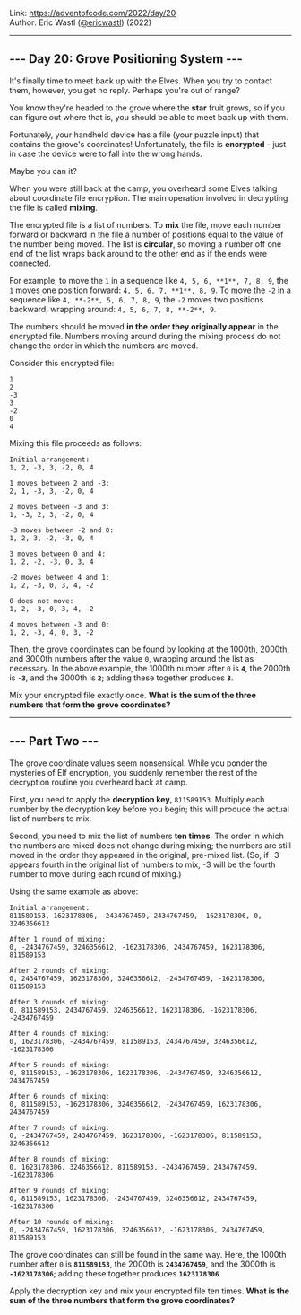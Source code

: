 Link: <https://adventofcode.com/2022/day/20> <br>
Author: Eric Wastl ([@ericwastl](https://twitter.com/ericwastl)) (2022)

---

## --- Day 20: Grove Positioning System ---

It's finally time to meet back up with the Elves. When you try to contact them, however, you get no reply. Perhaps you're out of range?

You know they're headed to the grove where the **star** fruit grows, so if you can figure out where that is, you should be able to meet back up with them.

Fortunately, your handheld device has a file (your puzzle input) that contains the grove's coordinates! Unfortunately, the file is **encrypted** - just in case the device were to fall into the wrong hands.

Maybe you can  it?

When you were still back at the camp, you overheard some Elves talking about coordinate file encryption. The main operation involved in decrypting the file is called **mixing**.

The encrypted file is a list of numbers. To **mix** the file, move each number forward or backward in the file a number of positions equal to the value of the number being moved. The list is **circular**, so moving a number off one end of the list wraps back around to the other end as if the ends were connected.

For example, to move the `1` in a sequence like `4, 5, 6, **1**, 7, 8, 9`, the `1` moves one position forward: `4, 5, 6, 7, **1**, 8, 9`. To move the `-2` in a sequence like `4, **-2**, 5, 6, 7, 8, 9`, the `-2` moves two positions backward, wrapping around: `4, 5, 6, 7, 8, **-2**, 9`.

The numbers should be moved **in the order they originally appear** in the encrypted file. Numbers moving around during the mixing process do not change the order in which the numbers are moved.

Consider this encrypted file:

```
1
2
-3
3
-2
0
4
```

Mixing this file proceeds as follows:

```
Initial arrangement:
1, 2, -3, 3, -2, 0, 4

1 moves between 2 and -3:
2, 1, -3, 3, -2, 0, 4

2 moves between -3 and 3:
1, -3, 2, 3, -2, 0, 4

-3 moves between -2 and 0:
1, 2, 3, -2, -3, 0, 4

3 moves between 0 and 4:
1, 2, -2, -3, 0, 3, 4

-2 moves between 4 and 1:
1, 2, -3, 0, 3, 4, -2

0 does not move:
1, 2, -3, 0, 3, 4, -2

4 moves between -3 and 0:
1, 2, -3, 4, 0, 3, -2
```

Then, the grove coordinates can be found by looking at the 1000th, 2000th, and 3000th numbers after the value `0`, wrapping around the list as necessary. In the above example, the 1000th number after `0` is **`4`**, the 2000th is **`-3`**, and the 3000th is **`2`**; adding these together produces **`3`**.

Mix your encrypted file exactly once. **What is the sum of the three numbers that form the grove coordinates?**

---

## --- Part Two ---

The grove coordinate values seem nonsensical. While you ponder the mysteries of Elf encryption, you suddenly remember the rest of the decryption routine you overheard back at camp.

First, you need to apply the **decryption key**, `811589153`. Multiply each number by the decryption key before you begin; this will produce the actual list of numbers to mix.

Second, you need to mix the list of numbers **ten times**. The order in which the numbers are mixed does not change during mixing; the numbers are still moved in the order they appeared in the original, pre-mixed list. (So, if -3 appears fourth in the original list of numbers to mix, -3 will be the fourth number to move during each round of mixing.)

Using the same example as above:

```
Initial arrangement:
811589153, 1623178306, -2434767459, 2434767459, -1623178306, 0, 3246356612

After 1 round of mixing:
0, -2434767459, 3246356612, -1623178306, 2434767459, 1623178306, 811589153

After 2 rounds of mixing:
0, 2434767459, 1623178306, 3246356612, -2434767459, -1623178306, 811589153

After 3 rounds of mixing:
0, 811589153, 2434767459, 3246356612, 1623178306, -1623178306, -2434767459

After 4 rounds of mixing:
0, 1623178306, -2434767459, 811589153, 2434767459, 3246356612, -1623178306

After 5 rounds of mixing:
0, 811589153, -1623178306, 1623178306, -2434767459, 3246356612, 2434767459

After 6 rounds of mixing:
0, 811589153, -1623178306, 3246356612, -2434767459, 1623178306, 2434767459

After 7 rounds of mixing:
0, -2434767459, 2434767459, 1623178306, -1623178306, 811589153, 3246356612

After 8 rounds of mixing:
0, 1623178306, 3246356612, 811589153, -2434767459, 2434767459, -1623178306

After 9 rounds of mixing:
0, 811589153, 1623178306, -2434767459, 3246356612, 2434767459, -1623178306

After 10 rounds of mixing:
0, -2434767459, 1623178306, 3246356612, -1623178306, 2434767459, 811589153
```

The grove coordinates can still be found in the same way. Here, the 1000th number after `0` is **`811589153`**, the 2000th is **`2434767459`**, and the 3000th is **`-1623178306`**; adding these together produces **`1623178306`**.

Apply the decryption key and mix your encrypted file ten times. **What is the sum of the three numbers that form the grove coordinates?**
